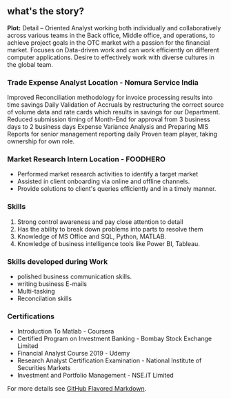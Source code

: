 ## what's the story?

**Plot:** 
Detail – Oriented Analyst working both individually and collaboratively across various teams in the Back office, Middle office, and operations, to achieve project goals in the OTC market with a passion for the financial market. 
Focuses on Data-driven work and can work efficiently on different computer applications. 
Desire to effectively work with diverse cultures in the global team.

### Trade Expense Analyst         Location - Nomura Service India

Improved Reconciliation methodology for invoice processing results into time savings
Daily Validation of Accruals by restructuring the correct source of volume data and rate cards which results in savings for our Department.
Reduced submission timing of Month-End for approval from 3 business days to 2 business days
Expense Variance Analysis and Preparing MIS Reports for senior management reporting daily
Proven team player, taking ownership for own role.


### Market Research Intern        Location - FOODHERO         

* Performed market research activities to identify a target market
* Assisted in client onboarding via online and offline channels.
* Provide solutions to client's queries efficiently and in a timely manner.


### Skills 

1. Strong control awareness and pay close attention to detail
2. Has the ability to break down problems into parts to resolve them
3. Knowledge of MS Office and SQL, Python, MATLAB.
4. Knowledge of business intelligence tools like Power BI, Tableau.


### Skills developed during Work

* polished business communication skills.
* writing business E-mails
* Multi-tasking
* Reconcilation skills

### Certifications
* Introduction To Matlab   - Coursera
* Certified Program on Investment Banking    - Bombay Stock Exchange Limited
* Financial Analyst Course 2019     - Udemy
* Research Analyst Certification Examination    -  National Institute of Securities Markets
* Investment and Portfolio Management   -  NSE.iT Limited








For more details see [GitHub Flavored Markdown](https://guides.github.com/features/mastering-markdown/).
